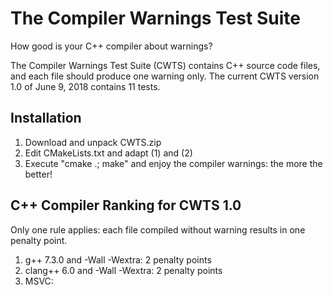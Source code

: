 The Compiler Warnings Test Suite
================================

How good is your C++ compiler about warnings?

The Compiler Warnings Test Suite (CWTS) contains C++ source code files, and each file should produce one warning only. The current CWTS version 1.0 of June 9, 2018 contains 11 tests.

Installation 
-------------

1. Download and unpack CWTS.zip
2. Edit CMakeLists.txt and adapt (1) and (2)
3. Execute "cmake .; make" and enjoy the compiler warnings: the more the better! 

C++ Compiler Ranking for CWTS 1.0
---------------------------------

Only one rule applies: each file compiled without warning results in one penalty point.

1. g++ 7.3.0 and -Wall -Wextra: 2 penalty points
2. clang++ 6.0 and -Wall -Wextra: 2 penalty points
3. MSVC: 

